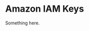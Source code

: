 [title]: # (Amazon IAM Keys)
[tags]: # (XXX)
[priority]: # (3848)
# Amazon IAM Keys
Something here.
